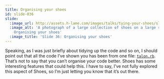 ```yaml
---
title: Organising your shoes
id: slide-036
slide:
  :image_url: http://assets.h-lame.com/images/talks/tying-your-shoes/slides/036.jpg
  :image_alt: 'A photograph of a large collection of shoes on a large shoe-tree. text:
    Organising your shoes'
  :image_title: 'Slide 36: Organising your shoes'
---
```

Speaking, as I was just briefly about tidying up the code and so on, I should point out that all the code I’ve shown you has been from one file: [`talon.rb`](https://github.com/h-lame/talon/blob/master/talon.rb).  That’s not to say that you can’t organise your code better.  Shoes has some interesting features that could help this.  I have to say, I’ve not fully explored this aspect of Shoes, so I’m just letting you know that it’s out there.
